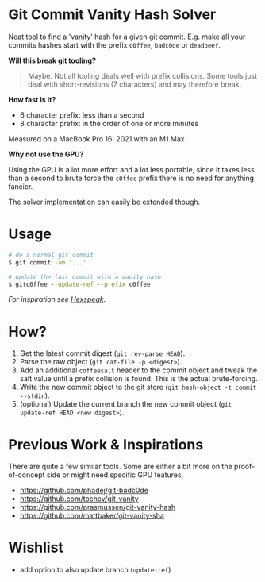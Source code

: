 # Git Commit Vanity Hash Solver

Neat tool to find a 'vanity' hash for a given git commit. E.g. make all your commits hashes start with the
prefix `c0ffee`, `badc0de` or `deadbeef`.

__Will this break git tooling?__
> Maybe. Not all tooling deals well with prefix collisions. Some tools just deal with short-revisions (7 characters) and
> may therefore break.

__How fast is it?__

- 6 character prefix: less than a second
- 8 character prefix: in the order of one or more minutes

Measured on a MacBook Pro 16' 2021 with an M1 Max.

__Why not use the GPU?__

Using the GPU is a lot more effort and a lot less portable, since it takes less than a second to brute force
the `c0ffee` prefix there is no need for anything fancier.

The solver implementation can easily be extended though.

# Usage

```bash
# do a normal git commit
$ git commit -am '...'

# update the last commit with a vanity hash
$ gitc0ffee --update-ref --prefix c0ffee
```

*For inspiration see [Hexspeak](https://en.wikipedia.org/wiki/Hexspeak).*

# How?

1. Get the latest commit digest (`git rev-parse HEAD`).
2. Parse the raw object (`git cat-file -p <digest>`).
3. Add an additional `coffeesalt` header to the commit object and tweak the salt value until a prefix collision is
   found. This is the actual brute-forcing.
4. Write the new commit object to the git store (`git hash-object -t commit --stdin`).
5. (optional) Update the current branch the new commit object (`git update-ref HEAD <new digest>`).

# Previous Work & Inspirations

There are quite a few similar tools. Some are either a bit more on the proof-of-concept side or might need specific GPU
features.

- https://github.com/phadej/git-badc0de
- https://github.com/tochev/git-vanity
- https://github.com/prasmussen/git-vanity-hash
- https://github.com/mattbaker/git-vanity-sha

# Wishlist

- add option to also update branch (`update-ref`)

